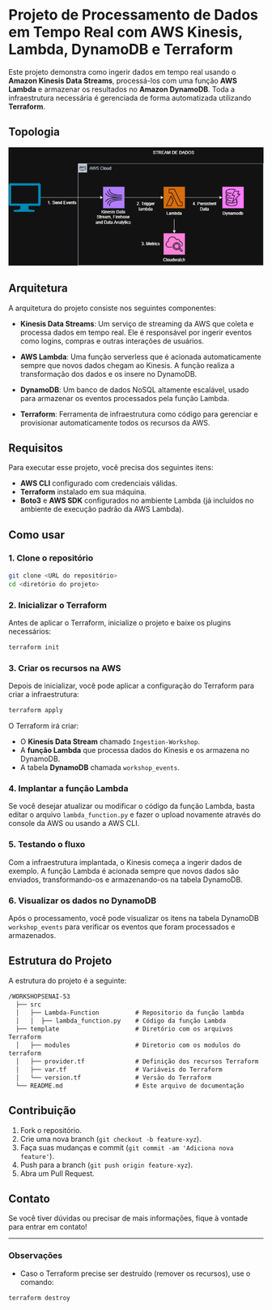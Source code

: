 # Projeto de Processamento de Dados em Tempo Real com AWS Kinesis, Lambda, DynamoDB e Terraform

Este projeto demonstra como ingerir dados em tempo real usando o **Amazon Kinesis Data Streams**, processá-los com uma função **AWS Lambda** e armazenar os resultados no **Amazon DynamoDB**. Toda a infraestrutura necessária é gerenciada de forma automatizada utilizando **Terraform**.

## Topologia

![Topologia](img/workshop.drawio.png)

## Arquitetura

A arquitetura do projeto consiste nos seguintes componentes:

- **Kinesis Data Streams**: Um serviço de streaming da AWS que coleta e processa dados em tempo real. Ele é responsável por ingerir eventos como logins, compras e outras interações de usuários.
  
- **AWS Lambda**: Uma função serverless que é acionada automaticamente sempre que novos dados chegam ao Kinesis. A função realiza a transformação dos dados e os insere no DynamoDB.

- **DynamoDB**: Um banco de dados NoSQL altamente escalável, usado para armazenar os eventos processados pela função Lambda.

- **Terraform**: Ferramenta de infraestrutura como código para gerenciar e provisionar automaticamente todos os recursos da AWS.

## Requisitos

Para executar esse projeto, você precisa dos seguintes itens:

- **AWS CLI** configurado com credenciais válidas.
- **Terraform** instalado em sua máquina.
- **Boto3** e **AWS SDK** configurados no ambiente Lambda (já incluídos no ambiente de execução padrão da AWS Lambda).

## Como usar

### 1. Clone o repositório

```bash
git clone <URL do repositório>
cd <diretório do projeto>
```

### 2. Inicializar o Terraform

Antes de aplicar o Terraform, inicialize o projeto e baixe os plugins necessários:

```bash
terraform init
```

### 3. Criar os recursos na AWS

Depois de inicializar, você pode aplicar a configuração do Terraform para criar a infraestrutura:

```bash
terraform apply
```

O Terraform irá criar:

- O **Kinesis Data Stream** chamado `Ingestion-Workshop`.
- A **função Lambda** que processa dados do Kinesis e os armazena no DynamoDB.
- A tabela **DynamoDB** chamada `workshop_events`.

### 4. Implantar a função Lambda

Se você desejar atualizar ou modificar o código da função Lambda, basta editar o arquivo `lambda_function.py` e fazer o upload novamente através do console da AWS ou usando a AWS CLI.

### 5. Testando o fluxo

Com a infraestrutura implantada, o Kinesis começa a ingerir dados de exemplo. A função Lambda é acionada sempre que novos dados são enviados, transformando-os e armazenando-os na tabela DynamoDB.

### 6. Visualizar os dados no DynamoDB

Após o processamento, você pode visualizar os itens na tabela DynamoDB `workshop_events` para verificar os eventos que foram processados e armazenados.

## Estrutura do Projeto

A estrutura do projeto é a seguinte:

```
/WORKSHOPSENAI-53
  ├── src
  │   ├── Lambda-Function          # Repositorio da função lambda
  │   │  ├── lambda_function.py    # Código da função Lambda
  ├── template                     # Diretório com os arquivos Terraform
  │   ├── modules                  # Diretorio com os modulos do terraform                     
  │   ├── provider.tf              # Definição dos recursos Terraform
  │   ├── var.tf                   # Variáveis do Terraform
  │   └── version.tf               # Versão do Terraform
  └── README.md                    # Este arquivo de documentação
```

## Contribuição

1. Fork o repositório.
2. Crie uma nova branch (`git checkout -b feature-xyz`).
3. Faça suas mudanças e commit (`git commit -am 'Adiciona nova feature'`).
4. Push para a branch (`git push origin feature-xyz`).
5. Abra um Pull Request.

## Contato

Se você tiver dúvidas ou precisar de mais informações, fique à vontade para entrar em contato!

---

### **Observações**

- Caso o Terraform precise ser destruído (remover os recursos), use o comando:

```bash
terraform destroy
```